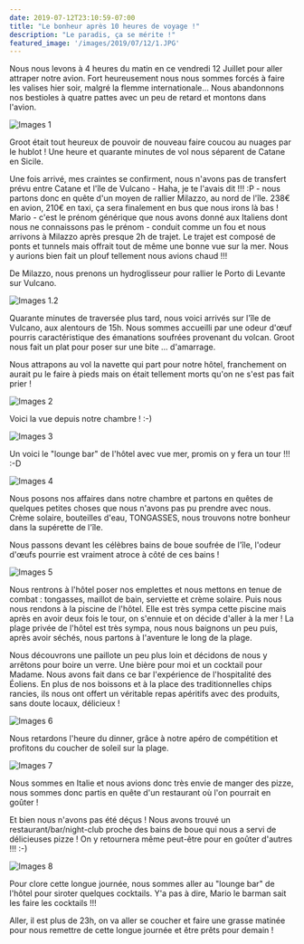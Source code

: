 ```yaml
---
date: 2019-07-12T23:10:59-07:00
title: "Le bonheur après 10 heures de voyage !"
description: "Le paradis, ça se mérite !"
featured_image: '/images/2019/07/12/1.JPG'
---
```


Nous nous levons à 4 heures du matin en ce vendredi 12 Juillet pour aller attraper notre avion. Fort heureusement nous nous sommes forcés à faire les valises hier soir, malgré la flemme internationale... Nous abandonnons nos bestioles à quatre pattes avec un peu de retard et montons dans l'avion. 

![Images 1](/images/2019/07/12/1.JPG)

Groot était tout heureux de pouvoir de nouveau faire coucou au nuages par le hublot ! Une heure et quarante minutes de vol nous séparent de Catane en Sicile. 

Une fois arrivé, mes craintes se confirment, nous n'avons pas de transfert prévu entre Catane et l'île de Vulcano - Haha, je te l'avais dit !!! :P - nous partons donc en quête d'un moyen de rallier Milazzo, au nord de l'île. 238€ en avion, 210€ en taxi, ça sera finalement en bus que nous irons là bas ! Mario - c'est le prénom générique que nous avons donné aux Italiens dont nous ne connaissons pas le prénom - conduit comme un fou et nous arrivons à Milazzo après presque 2h de trajet. Le trajet est composé de ponts et tunnels mais offrait tout de même une bonne vue sur la mer. Nous y aurions bien fait un plouf tellement nous avions chaud !!!

De Milazzo, nous prenons un hydroglisseur pour rallier le Porto di Levante sur Vulcano. 

![Images 1.2](/images/2019/07/12/1.2.JPG)

Quarante minutes de traversée plus tard, nous voici arrivés sur l'île de Vulcano, aux alentours de 15h. Nous sommes accueilli par une odeur d'œuf pourris caractéristique des émanations soufrées provenant du volcan. Groot nous fait un plat pour poser sur une bite ... d'amarrage. 

Nous attrapons au vol la navette qui part pour notre hôtel, franchement on aurait pu le faire à pieds mais on était tellement morts qu'on ne s'est pas fait prier !

![Images 2](/images/2019/07/12/2.JPG)

Voici la vue depuis notre chambre ! :-)

![Images 3](/images/2019/07/12/3.JPG)

Un voici le "lounge bar" de l'hôtel avec vue mer, promis on y fera un tour !!! :-D

![Images 4](/images/2019/07/12/4.JPG)

Nous posons nos affaires dans notre chambre et partons en quêtes de quelques petites choses que nous n'avons pas pu prendre avec nous. Crème solaire, bouteilles d'eau, TONGASSES, nous trouvons notre bonheur dans la supérette de l'île. 

Nous passons devant les célèbres bains de boue soufrée de l'île, l'odeur d'œufs pourrie est vraiment atroce à côté de ces bains !

![Images 5](/images/2019/07/12/5.JPG)

Nous rentrons à l'hôtel poser nos emplettes et nous mettons en tenue de combat : tongasses, maillot de bain, serviette et crème solaire. Puis nous nous rendons à la piscine de l'hôtel. Elle est très sympa cette piscine mais après en avoir deux fois le tour, on s'ennuie et on décide d'aller à la mer ! La plage privée de l'hôtel est très sympa, nous nous baignons un peu puis, après avoir séchés, nous partons à l'aventure le long de la plage. 

Nous découvrons une paillote un peu plus loin et décidons de nous y arrêtons pour boire un verre. Une bière pour moi et un cocktail pour Madame. Nous avons fait dans ce bar l'expérience de l'hospitalité des Éoliens. En plus de nos boissons et à la place des traditionnelles chips rancies, ils nous ont offert un véritable repas apéritifs avec des produits, sans doute locaux, délicieux !

![Images 6](/images/2019/07/12/6.JPG)

Nous retardons l'heure du dinner, grâce à notre apéro de compétition et profitons du coucher de soleil sur la plage. 

![Images 7](/images/2019/07/12/7.JPG)

Nous sommes en Italie et nous avions donc très envie de manger des pizze, nous sommes donc partis en quête d'un restaurant où l'on pourrait en goûter !

Et bien nous n'avons pas été déçus ! Nous avons trouvé un restaurant/bar/night-club proche des bains de boue qui nous a servi de délicieuses pizze ! On y retournera même peut-être pour en goûter d'autres !!! :-)

![Images 8](/images/2019/07/12/8.JPG)

Pour clore cette longue journée, nous sommes aller au "lounge bar" de l'hôtel pour siroter quelques cocktails. Y'a pas à dire, Mario le barman sait les faire les cocktails !!!

Aller, il est plus de 23h, on va aller se coucher et faire une grasse matinée pour nous remettre de cette longue journée et être prêts pour demain !
